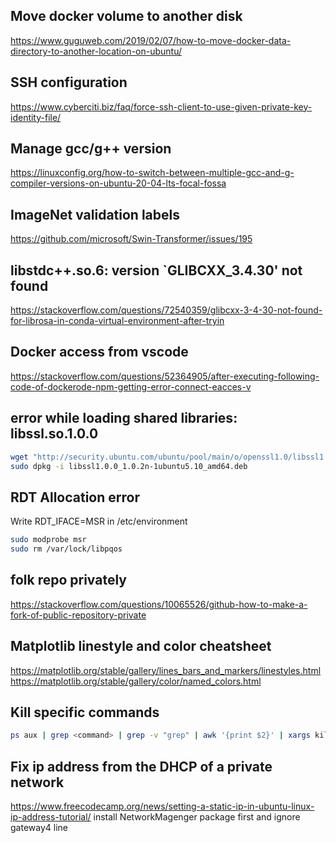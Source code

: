 ## Move docker volume to another disk
https://www.guguweb.com/2019/02/07/how-to-move-docker-data-directory-to-another-location-on-ubuntu/

## SSH configuration
https://www.cyberciti.biz/faq/force-ssh-client-to-use-given-private-key-identity-file/

## Manage gcc/g++ version
https://linuxconfig.org/how-to-switch-between-multiple-gcc-and-g-compiler-versions-on-ubuntu-20-04-lts-focal-fossa

## ImageNet validation labels
https://github.com/microsoft/Swin-Transformer/issues/195

## libstdc++.so.6: version `GLIBCXX_3.4.30' not found
https://stackoverflow.com/questions/72540359/glibcxx-3-4-30-not-found-for-librosa-in-conda-virtual-environment-after-tryin

## Docker access from vscode
https://stackoverflow.com/questions/52364905/after-executing-following-code-of-dockerode-npm-getting-error-connect-eacces-v

## error while loading shared libraries: libssl.so.1.0.0
```bash
wget "http://security.ubuntu.com/ubuntu/pool/main/o/openssl1.0/libssl1.0.0_1.0.2n-1ubuntu5.10_amd64.deb"
sudo dpkg -i libssl1.0.0_1.0.2n-1ubuntu5.10_amd64.deb
```

## RDT Allocation error
Write RDT_IFACE=MSR in /etc/environment
```bash
sudo modprobe msr
sudo rm /var/lock/libpqos
```

## folk repo privately
https://stackoverflow.com/questions/10065526/github-how-to-make-a-fork-of-public-repository-private

## Matplotlib linestyle and color cheatsheet
https://matplotlib.org/stable/gallery/lines_bars_and_markers/linestyles.html
https://matplotlib.org/stable/gallery/color/named_colors.html

## Kill specific commands
```bash
ps aux | grep <command> | grep -v "grep" | awk '{print $2}' | xargs kill
```

## Fix ip address from the DHCP of a private network
https://www.freecodecamp.org/news/setting-a-static-ip-in-ubuntu-linux-ip-address-tutorial/
install NetworkMagenger package first and ignore gateway4 line
